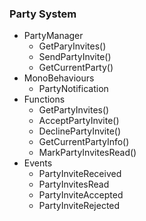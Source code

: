 ### Party System
* PartyManager
  * GetParyInvites()
  * SendPartyInvite()
  * GetCurrentParty()
* MonoBehaviours
  * PartyNotification
* Functions
  * GetPartyInvites()
  * AcceptPartyInvite()
  * DeclinePartyInvite()
  * GetCurrentPartyInfo()
  * MarkPartyInvitesRead()
* Events
  * PartyInviteReceived
  * PartyInvitesRead
  * PartyInviteAccepted
  * PartyInviteRejected
